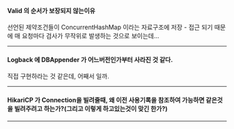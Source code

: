#### Valid 의 순서가 보장되지 않는이유  
선언된 제약조건들이 ConcurrentHashMap 이라는 자료구조에 저장 - 접근 되기 때문에 매 요청마다 검사가 무작위로 발생하는 것으로 보이는데... 

--- 

#### Logback 에 DBAppender 가 어느버전인가부터 사라진 것 같다.
직접 구현하라는 것 같은데, 어째서 일까.

---  

#### HikariCP 가 Connection을 빌려줄때, 왜 이전 사용기록을 참조하여 가능하면 같은것을 빌려주려고 하는가?(그리고 이렇게 하고있는것이 맞긴 한가?)  

---  

